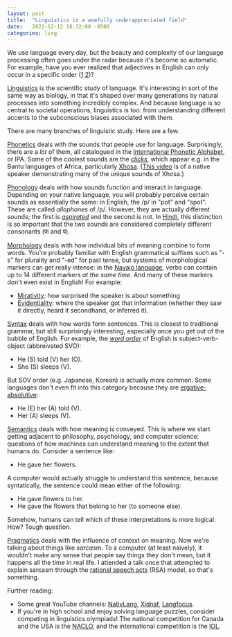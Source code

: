```yaml
---
layout: post
title:  "Linguistics is a woefully underappreciated field"
date:   2021-12-12 18:32:00 -0500
categories: ling
---
```


We use language every day, but the beauty and complexity of our language processing often goes under the radar because it's become so automatic. For example, have you ever realized that adjectives in English can only occur in a specific order ([1](https://www.bbc.com/news/blogs-trending-37285796) [2](https://en.wikipedia.org/wiki/Adjective#Order))?

[Linguistics](https://en.wikipedia.org/wiki/Linguistics) is the scientific study of language. It's interesting in sort of the same way as biology, in that it's shaped over many generations by natural processes into something incredibly complex. And because language is so central to societal operations, linguistics is too: from understanding different accents to the subconscious biases associated with them.

There are many branches of linguistic study. Here are a few.

[Phonetics](https://en.wikipedia.org/wiki/Phonetics) deals with the sounds that people use for language. Surprisingly, there are a *lot* of them, all catalogued in the [International Phonetic Alphabet](https://en.wikipedia.org/wiki/International_Phonetic_Alphabet), or IPA. Some of the coolest sounds are the [*clicks*](https://en.wikipedia.org/wiki/Click_consonant), which appear e.g. in the Bantu languages of Africa, particularly [Xhosa](https://en.wikipedia.org/wiki/Xhosa_language). ([This video](https://youtu.be/ZcRykTbiva4) is of a native speaker demonstrating many of the unique sounds of Xhosa.)

[Phonology](https://en.wikipedia.org/wiki/Phonology) deals with how sounds function and interact in language. Depending on your native language, you will probably perceive certain sounds as essentially the same: in English, the /p/ in "pot" and "spot". These are called *allophones* of /p/. However, they are actually different sounds; the first is [*aspirated*](https://en.wikipedia.org/wiki/Aspirated_consonant) and the second is not. In [Hindi](https://en.wikipedia.org/wiki/Hindustani_phonology), this distinction is so important that the two sounds are considered completely different consonants (फ and प).

[Morphology](https://en.wikipedia.org/wiki/Morphology_(linguistics)) deals with how individual bits of meaning combine to form words. You're probably familiar with English grammatical suffixes such as "-s" for plurality and "-ed" for past tense, but systems of morphological markers can get really intense: in the [Navajo language](https://en.wikipedia.org/wiki/Navajo_language), verbs can contain up to 14 different markers *at the same time*. And many of these markers don't even exist in English! For example:
* [Mirativity](https://en.wikipedia.org/wiki/Mirativity): how surprised the speaker is about something
* [Evidentiality](https://en.wikipedia.org/wiki/Evidentiality): where the speaker got that information (whether they saw it directly, heard it secondhand, or inferred it).

[Syntax](https://en.wikipedia.org/wiki/Syntax) deals with how words form sentences. This is closest to traditional grammar, but still surprisingly interesting, especially once you get out of the bubble of English. For example, the [*word order*](https://en.wikipedia.org/wiki/Word_order) of English is subject-verb-object (abbreivated SVO):
* He (S) told (V) her (O).
* She (S) sleeps (V).

But SOV order (e.g. Japanese, Korean) is actually more common. Some languages don't even fit into this category because they are [ergative-absolutive](https://en.wikipedia.org/wiki/Ergative%E2%80%93absolutive_alignment):
* He (E) her (A) told (V).
* Her (A) sleeps (V).

[Semantics](https://en.wikipedia.org/wiki/Semantics) deals with how meaning is conveyed. This is where we start getting adjacent to philosophy, psychology, and computer science: questions of how machines can understand meaning to the extent that humans do. Consider a sentence like:
* He gave her flowers.

A computer would actually struggle to understand this sentence, because syntatically, the sentence could mean either of the following:
* He gave flowers to her.
* He gave the flowers that belong to her (to someone else).

Somehow, humans can tell which of these interpretations is more logical. How? Tough question.

[Pragmatics](https://en.wikipedia.org/wiki/Pragmatics) deals with the influence of context on meaning. Now we're talking about things like *sarcasm*. To a computer (at least naively), it wouldn't make any sense that people say things they don't mean, but it happens all the time in real life. I attended a talk once that attempted to explain sarcasm through the [rational speech acts](https://www.problang.org/chapters/01-introduction.html) (RSA) model, so that's something.

Further reading:
* Some great YouTube channels: [NativLang](https://www.youtube.com/user/NativLang), [Xidnaf](https://www.youtube.com/user/Xidnaf), [Langfocus](https://www.youtube.com/c/Langfocus).
* If you're in high school and enjoy solving language puzzles, consider competing in linguistics olympiads! The national competition for Canada and the USA is the [NACLO](https://www.nacloweb.org/), and the international competition is the [IOL](https://ioling.org/).
